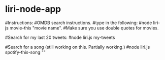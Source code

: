 # liri-node-app

#Instructions:
#OMDB search instructions.
#type in the following:
#node liri-js movie-this "movie name".
#Make sure you use double quotes for movies.


#Search for my last 20 tweets:
#node liri.js my-tweets

#Search for a song (still working on this.  Partially working.)
#node liri.js spotify-this-song "<song name here>"

